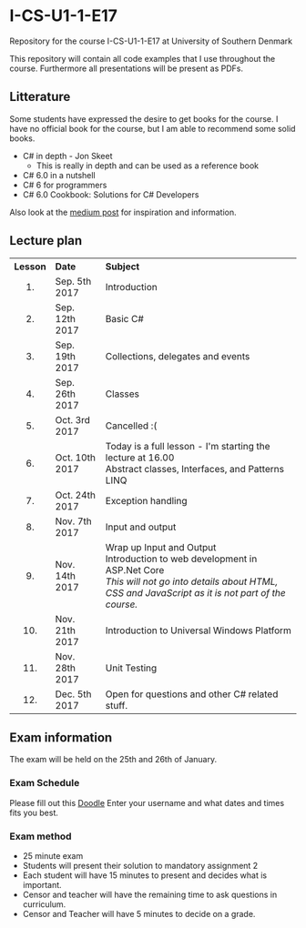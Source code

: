# I-CS-U1-1-E17

Repository for the course I-CS-U1-1-E17 at University of Southern Denmark

This repository will contain all code examples that I use throughout the course. Furthermore all presentations will be present as PDFs.

## Litterature

Some students have expressed the desire to get books for the course. I have no official book for the course, but I am able to recommend some solid books.

- C# in depth - Jon Skeet
  - This is really in depth and can be used as a reference book
- C# 6.0 in a nutshell
- C# 6 for programmers
- C# 6.0 Cookbook: Solutions for C# Developers

Also look at the [medium post](https://medium.com/level-up-web/best-c-books-in-2017-f0532502d34c) for inspiration and information.

## Lecture plan

<table>
  <tr>
    <th style="text-align:left">Lesson</th>
    <th style="text-align:left">Date</th>
    <th style="text-align:left">Subject</th>
  </tr>
  <tr>
    <td style="text-align:center;">1.</td>
    <td>Sep. 5th 2017</td>
    <td>Introduction</td>
  </tr>
    <tr>
    <td style="text-align:center;">2.</td>
    <td>Sep. 12th 2017</td>
    <td>Basic C#</td>
  </tr>
    <tr>
    <td style="text-align:center;">3.</td>
    <td>Sep. 19th 2017</td>
    <td>Collections, delegates and events</td>
  </tr>
  <tr>
    <td style="text-align:center;">4.</td>
    <td>Sep. 26th 2017</td>
    <td>Classes</td>
  </tr>
  <tr>
    <td style="text-align:center;">5.</td>
    <td>Oct. 3rd 2017</td>
    <td>Cancelled :(</td>
  </tr>
  <tr>
    <td style="text-align:center;">6.</td>
    <td>Oct. 10th 2017</td>
    <td>Today is a full lesson - I'm starting the lecture at 16.00
    <br>Abstract classes, Interfaces, and Patterns
    <br>LINQ</td>
  </tr>
  <tr>
    <td style="text-align:center;">7.</td>
    <td>Oct. 24th 2017</td>
    <td>Exception handling</td>
  </tr>
  <tr>
    <td style="text-align:center;">8.</td>
    <td>Nov. 7th 2017</td>
    <td>Input and output</td>
  </tr>
  <tr>
    <td style="text-align:center;">9.</td>
    <td>Nov. 14th 2017</td>
    <td>Wrap up Input and Output <br/>
    Introduction to web development in ASP.Net Core<br/>
    <i>This will not go into details about HTML, CSS and JavaScript as it is not part of the course.</i></td>
  </tr>
  <tr>
    <td style="text-align:center;">10.</td>
    <td>Nov. 21th 2017</td>
    <td>Introduction to Universal Windows Platform</td>
  </tr>
  <tr>
    <td style="text-align:center;">11.</td>
    <td>Nov. 28th 2017</td>
    <td>Unit Testing</td>
  </tr>
  <tr>
    <td style="text-align:center;">12.</td>
    <td>Dec. 5th 2017</td>
    <td>Open for questions and other C# related stuff.</td>
  </tr>
</table>

## Exam information

The exam will be held on the 25th and 26th of January.

### Exam Schedule

Please fill out this [Doodle](https://doodle.com/poll/huv8fdukgp8gakav)
Enter your username and what dates and times fits you best.

### Exam method

- 25 minute exam
- Students will present their solution to mandatory assignment 2
- Each student will have 15 minutes to present and decides what is important.
- Censor and teacher will have the remaining time to ask questions in curriculum.
- Censor and Teacher will have 5 minutes to decide on a grade.
